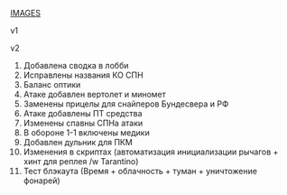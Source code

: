 [IMAGES]([https://drive.google.com/drive/folders/19LweGt_DtZcaO1LrQL6JPXNI5h7dqkUV?usp=sharing])

v1

v2

1. Добавлена сводка в лобби
2. Исправлены названия КО СПН
3. Баланс оптики
4. Атаке добавлен вертолет и миномет
5. Заменены прицелы для снайперов Бундесвера и РФ
6. Атаке добавлены ПТ средства
7. Изменены спавны СПНа атаки
8. В обороне 1-1 включены медики
9. Добавлен дульник для ПКМ
10. Изменения в скриптах (автоматизация инициализации рычагов + хинт для реплея /w Tarantino)
11. Тест блэкаута (Время + облачность + туман + уничтожение фонарей)
